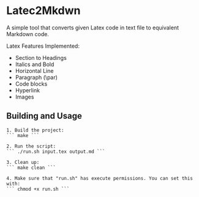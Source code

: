 # Latec2Mkdwn
A simple tool that converts given Latex code in text file to equivalent Markdown code.

Latex Features Implemented:
- Section to Headings
- Italics and Bold
- Horizontal Line
- Paragraph (\par)
- Code blocks
- Hyperlink
- Images

## Building and Usage
~~~
1. Build the project:
``` make ```

2. Run the script:
``` ./run.sh input.tex output.md ```

3. Clean up:
``` make clean ```

4. Make sure that "run.sh" has execute permissions. You can set this with:
``` chmod +x run.sh ```
~~~
